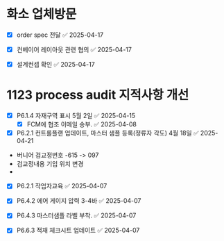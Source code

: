 # 화소 업체방문
- [x] order spec 전달 ✅ 2025-04-17
- [x] 컨베이어 레이아웃 관련 협의 ✅ 2025-04-17
- [x] 설계컨셉 확인 ✅ 2025-04-17



# 1123 process audit 지적사항 개선

- [x] P6.1.4 자재구역 표시 5월 2일 ✅ 2025-04-15
	- [x] FCM에 협조 이메일 송부. ✅ 2025-04-08
- [x] P6.2.1 컨트롤플랜 업데이트, 마스터 샘플 등록(정류자 각도) 4월 18일 ✅ 2025-04-21
- 버니어 검교정번호 -615 -> 097
- 검교정내용 기입 위치 변경
- 
- [x] P6.2.1 작업자교육 ✅ 2025-04-07
- [x] P6.4.2 에어 게이지 압력 3-4바 ✅ 2025-04-07
- [x] P6.4.3 마스터샘플 라벨 부착. ✅ 2025-04-07
- [x] P6.6.3 적재 체크시트 업데이트 ✅ 2025-04-07


